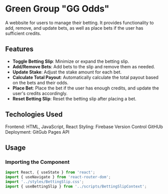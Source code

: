# Green Group "GG Odds"

A webbsite for users to manage their betting. 
It provides functionality to add, remove, and update bets, as well as place bets if the user has sufficient credits.

## Features

- **Toggle Betting Slip**: Minimize or expand the betting slip.
- **Add/Remove Bets**: Add bets to the slip and remove them as needed.
- **Update Stake**: Adjust the stake amount for each bet.
- **Calculate Total Payout**: Automatically calculate the total payout based on the bets and their odds.
- **Place Bet**: Place the bet if the user has enough credits, and update the user's credits accordingly.
- **Reset Betting Slip**: Reset the betting slip after placing a bet.

## Techologies Used
Frontend: HTML, JavaScript, React
Styling: Firebase
Version Control GitHUb
Deployment: GitGub Pages
API

## Usage

### Importing the Component

```javascript
import React, { useState } from 'react';
import { useNavigate } from 'react-router-dom';
import '../styles/BettingSlip.css';
import { useBettingSlip } from '../scripts/BettingSlipContext';
